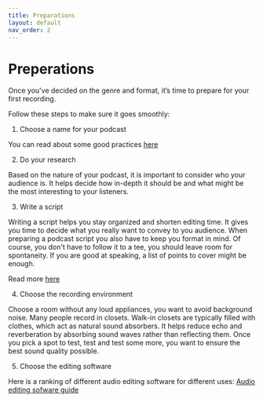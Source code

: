 ```yaml
---
title: Preparations
layout: default
nav_order: 2
---
```


# Preperations

Once you've decided on the genre and format, it’s time to prepare for your first recording.

Follow these steps to make sure it goes smoothly:

1. Choose a name for your podcast 

You can read about some good practices [here](https://podcasters.spotify.com/resources/learn/create/podcast-name.)


2. Do your research

Based on the nature of your podcast, it is important to consider who your audience is. It helps decide how in-depth it should be and what might be the most interesting to your listeners.

3. Write a script

Writing a script helps you stay organized and shorten editing time. It gives you time to decide what you really want to convey to you audience. When preparing a podcast script you also have to keep you format in mind. Of course, you don't have to follow it to a tee, you should leave room for spontaneity. If you are good at speaking, a list of points to cover might be enough. 

Read more [here](https://podcasters.spotify.com/resources/learn/create/how-to-write-podcast-scripts )


4. Choose the recording environment

Choose a room without any loud appliances, you want to avoid background noise. Many people record in closets.  Walk-in closets are typically filled with clothes, which act as natural sound absorbers. It helps reduce echo and reverberation by absorbing sound waves rather than reflecting them. Once you pick a spot to test, test and test some more, you want to ensure the best sound quality possible.

5. Choose the editing software

Here is a ranking of different audio editing software for different uses: 
[Audio editing sofware guide]( https://www.fiverr.com/resources/guides/music-audio/podcast-editing-software )


